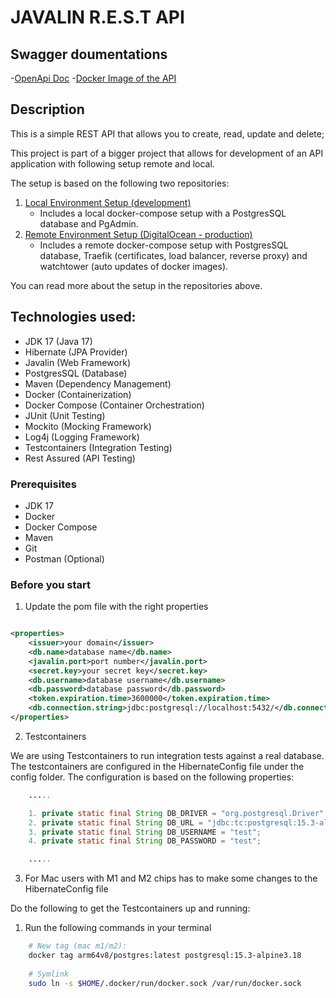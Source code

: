 # JAVALIN R.E.S.T API

## Swagger doumentations

 -[OpenApi Doc](https://app.swaggerhub.com/apis/tysker/javalinrestapi/1.0.0)
 -[Docker Image of the API](https://hub.docker.com/r/tyskerdocker/javalin-auth-api)

## Description

This is a simple REST API that allows you to create, read, update and delete;

This project is part of a bigger project that allows for development of an API application with following setup remote and local.

The setup is based on the following two repositories:
1. [Local Environment Setup (development)](https://github.com/tysker/3sem-traefik-setup-local)
    - Includes a local docker-compose setup with a PostgresSQL database and PgAdmin.
2. [Remote Environment Setup (DigitalOcean - production)](https://github.com/tysker/3sem-traefik-setup-remote)
    - Includes a remote docker-compose setup with PostgresSQL database, Traefik (certificates, load balancer, reverse proxy) and watchtower (auto updates of docker images).

You can read more about the setup in the repositories above.

## Technologies used:

- JDK 17 (Java 17)
- Hibernate (JPA Provider)
- Javalin (Web Framework)
- PostgresSQL (Database)
- Maven (Dependency Management)
- Docker (Containerization)
- Docker Compose (Container Orchestration)
- JUnit (Unit Testing)
- Mockito (Mocking Framework)
- Log4j (Logging Framework)
- Testcontainers (Integration Testing)
- Rest Assured (API Testing)

### Prerequisites

- JDK 17
- Docker
- Docker Compose
- Maven
- Git
- Postman (Optional)

### Before you start


1. Update the pom file with the right properties

```xml

<properties>
    <issuer>your domain</issuer>
    <db.name>database name</db.name>
    <javalin.port>port number</javalin.port>
    <secret.key>your secret key</secret.key>
    <db.username>database username</db.username>
    <db.password>database password</db.password>
    <token.expiration.time>3600000</token.expiration.time>
    <db.connection.string>jdbc:postgresql://localhost:5432/</db.connection.string>
</properties>
```

2. Testcontainers

We are using Testcontainers to run integration tests against a real database. The testcontainers are configured in
the HibernateConfig file under the config folder. The configuration is based on the following properties:

```java
    .....

    1. private static final String DB_DRIVER = "org.postgresql.Driver";
    2. private static final String DB_URL = "jdbc:tc:postgresql:15.3-alpine3.18:///test_db";
    3. private static final String DB_USERNAME = "test";
    4. private static final String DB_PASSWORD = "test";

    .....

```

3. For Mac users with M1 and M2 chips has to make some changes to the HibernateConfig file

Do the following to get the Testcontainers up and running:

1. Run the following commands in your terminal

```bash 
    # New tag (mac m1/m2): 
    docker tag arm64v8/postgres:latest postgresql:15.3-alpine3.18
    
    # Symlink
    sudo ln -s $HOME/.docker/run/docker.sock /var/run/docker.sock
```
